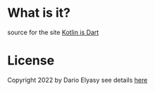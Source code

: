 # What is it?
source for the site [Kotlin is Dart](https://beyondeye.github.io/kotlin_is_dart)
# License
Copyright 2022 by Dario Elyasy
see details [here](LICENSE.md)